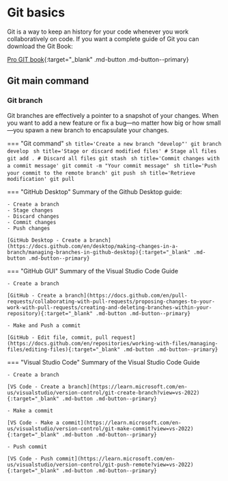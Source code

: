 # Git basics

Git is a way to keep an history for your code whenever you work collaboratively on code. If you want a complete guide of Git you can download the Git Book:

[Pro GIT book](https://git-scm.com/book/en/v2){:target="_blank" .md-button .md-button--primary}

## Git main command

### Git branch

Git branches are effectively a pointer to a snapshot of your changes. When you want to add a new feature or fix a bug—no matter how big or how small—you spawn a new branch to encapsulate your changes.

=== "Git command"
    ```sh title='Create a new branch "develop"'
    git branch develop
    ```
    ```sh title='Stage or discard modified files'
    # Stage all files
    git add .
    # Discard all files
    git stash
    ```
    ```sh title='Commit changes with a commit message'
    git commit -m "Your commit message"
    ```
    ```sh title='Push your commit to the remote branch'
    git push
    ```
    ```sh title='Retrieve modification'
    git pull
    ```

=== "GitHub Desktop"
    Summary of the Github Desktop guide:

    - Create a branch
    - Stage changes
    - Discard changes
    - Commit changes
    - Push changes

    [GitHub Desktop - Create a branch](https://docs.github.com/en/desktop/making-changes-in-a-branch/managing-branches-in-github-desktop){:target="_blank" .md-button .md-button--primary}

=== "GitHub GUI"
    Summary  of the Visual Studio Code Guide

    - Create a branch

    [GitHub - Create a branch](https://docs.github.com/en/pull-requests/collaborating-with-pull-requests/proposing-changes-to-your-work-with-pull-requests/creating-and-deleting-branches-within-your-repository){:target="_blank" .md-button .md-button--primary}

    - Make and Push a commit

    [GitHub - Edit file, commit, pull request](https://docs.github.com/en/repositories/working-with-files/managing-files/editing-files){:target="_blank" .md-button .md-button--primary}

=== "Visual Studio Code"
    Summary  of the Visual Studio Code Guide

    - Create a branch

    [VS Code - Create a branch](https://learn.microsoft.com/en-us/visualstudio/version-control/git-create-branch?view=vs-2022){:target="_blank" .md-button .md-button--primary}

    - Make a commit

    [VS Code - Make a commit](https://learn.microsoft.com/en-us/visualstudio/version-control/git-make-commit?view=vs-2022){:target="_blank" .md-button .md-button--primary}

    - Push commit

    [VS Code - Push commit](https://learn.microsoft.com/en-us/visualstudio/version-control/git-push-remote?view=vs-2022){:target="_blank" .md-button .md-button--primary}
